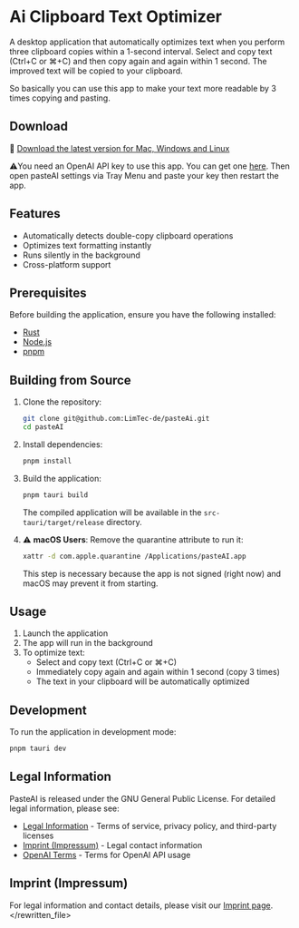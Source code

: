 # Ai Clipboard Text Optimizer

A desktop application that automatically optimizes text when you perform three clipboard copies within a 1-second interval.
Select and copy text (Ctrl+C or ⌘+C) and then copy again and again within 1 second. The improved text will be copied to your clipboard.

So basically you can use this app to make your text more readable by 3 times copying and pasting.

## Download

💾 [Download the latest version for Mac, Windows and Linux](https://github.com/LimTec-de/pasteAi/releases/latest)

⚠️You need an OpenAI API key to use this app. You can get one [here](https://platform.openai.com/api-keys).
Then open pasteAI settings via Tray Menu and paste your key then restart the app.

## Features

- Automatically detects double-copy clipboard operations
- Optimizes text formatting instantly
- Runs silently in the background
- Cross-platform support

## Prerequisites

Before building the application, ensure you have the following installed:
- [Rust](https://www.rust-lang.org/tools/install)
- [Node.js](https://nodejs.org/)
- [pnpm](https://pnpm.io/installation)

## Building from Source

1. Clone the repository:
   ```bash
   git clone git@github.com:LimTec-de/pasteAi.git
   cd pasteAI
   ```

2. Install dependencies:
   ```bash
   pnpm install
   ```

3. Build the application:
   ```bash
   pnpm tauri build
   ```

   The compiled application will be available in the `src-tauri/target/release` directory.

4. ⚠️ **macOS Users**: Remove the quarantine attribute to run it:
   ```bash
   xattr -d com.apple.quarantine /Applications/pasteAI.app
   ```

   This step is necessary because the app is not signed (right now) and macOS may prevent it from starting.

## Usage

1. Launch the application
2. The app will run in the background
3. To optimize text:
   - Select and copy text (Ctrl+C or ⌘+C)
   - Immediately copy again and again within 1 second (copy 3 times)
   - The text in your clipboard will be automatically optimized

## Development

To run the application in development mode:
```bash
pnpm tauri dev
```

## Legal Information

PasteAI is released under the GNU General Public License. For detailed legal information, please see:
- [Legal Information](LEGAL.md) - Terms of service, privacy policy, and third-party licenses
- [Imprint (Impressum)](https://www.limtec.de/#imprint) - Legal contact information
- [OpenAI Terms](https://openai.com/policies/terms-of-use) - Terms for OpenAI API usage

## Imprint (Impressum)

For legal information and contact details, please visit our [Imprint page](https://www.limtec.de/#imprint).
</rewritten_file>
